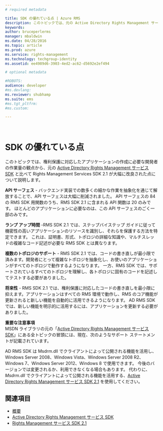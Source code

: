 ```yaml
---
# required metadata

title: SDK の優れている点 | Azure RMS
description: このトピックでは、元の Active Directory Rights Management サービス SDK から RMS SDK 2.1 が大幅に改良された点について説明します。
keywords:
author: bruceperlerms
manager: mbaldwin
ms.date: 04/28/2016
ms.topic: article
ms.prod: azure
ms.service: rights-management
ms.technology: techgroup-identity
ms.assetid: ee4989d6-3903-4ed2-ac62-d5692e2ef494

# optional metadata

#ROBOTS:
audience: developer
#ms.devlang:
ms.reviewer: shubhamp
ms.suite: ems
#ms.tgt_pltfrm:
#ms.custom:

---
```


﻿
# SDK の優れている点
このトピックでは、権利保護に対応したアプリケーションの作成に必要な開発者の作業量の観点から、元の [Active Directory Rights Management サービス SDK](https://msdn.microsoft.com/library/Cc530379) と比べて Rights Management Services SDK 2.1 が大幅に改良された点について説明します。

**API サーフェス** - バックエンド実装での数多くの細かな作業を抽象化を通じて解放することで、API サーフェスは大幅に削減されました。 API サーフェスの 84 の RMS SDK 用関数のうち、RMS SDK 2.1 に含まれる API 関数は 20 のみです。 ほとんどのアプリケーションに必要なのは、この API サーフェスのごく一部のみです。

**ランプ アップ時間** -RMS SDK 2.1 では、ステップバイステップ ガイドに従って機密性の高いアプリケーションのリソースを識別し、それらを保護する方法を特定できます。 これは、証明書、形式、トポロジの詳細な知識や、マルチスレッドの複雑なコード記述が必要な RMS SDK とは異なります。

**複数のトポロジのサポート** - RMS SDK 2.1 では、コードの書き直しが最小限で済みます。開発者にとって複雑なトポロジを抽象化し、お使いのアプリケーションがすべてのトポロジで動作するようになります。 一方、RMS SDK では、サポートされているすべてのトポロジを理解し、各トポロジに固有のコードを記述してテストする必要がありました。

**将来性** - RMS SDK 2.1 では、権利保護に対応したコードの書き直しを最小限に抑えます。アプリケーションはすべての RMS 環境で動作し、RMS のコア機能が更新されると新しい機能を自動的に活用できるようになります。 AD RMS SDK では、新しい機能を明示的に活用するには、アプリケーションを更新する必要がありました。

**重要な注意事項**  
MSDN ライブラリの元の「[Active Directory Rights Management サービス SDK](https://msdn.microsoft.com/library/Cc530379)」にある全トピックの冒頭には、現在、次のようなサポート ステートメントが記載されています。

AD RMS SDK は Msdrm.dll でクライアントによって公開される機能を活用し、Windows Server 2008、Windows Vista、Windows Server 2008 R2、Windows 7、Windows Server 2012、Windows 8 で使用できます。 今後のバージョンでは変更されるか、利用できなくなる場合もあります。 代わりに、*Msdrm.dll* でクライアントによって公開される機能を活用する、[Active Directory Rights Management サービス SDK 2.1](microsoft-information-protection-and-control-client-portal.md) を使用してください。

 

## 関連項目 ##
* [概要](ad-rms-overview.md)
* [Active Directory Rights Management サービス SDK](https://msdn.microsoft.com/library/Cc530379)
* [Rights Management サービス SDK 2.1](microsoft-information-protection-and-control-client-portal.md)
 

 


<!--HONumber=Apr16_HO3-->


